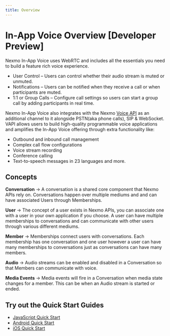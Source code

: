 ```yaml
---
title: Overview
---
```


# In-App Voice Overview [Developer Preview]

Nexmo In-App Voice uses WebRTC and includes all the essentials you need to build a feature rich voice experience. 
- User Control – Users can control whether their audio stream is muted or unmuted.
- Notifications  – Users can be notified when they receive a call or when participants are muted.
- 1:1 or Group Calls – Configure call settings so users can start a group call by adding participants in real time.

Nexmo In-App Voice also integrates with the Nexmo [Voice API](/voice/voice-api/overview) as an additional channel to it alongside PSTN(aka phone calls), SIP & WebSocket. VAPI allows users to build high-quality programmable voice applications and amplifies the In-App Voice offering through extra functionality like:
- Outbound and inbound call management
- Complex call flow configurations 
- Voice stream recording
- Conference calling 
- Text-to-speech messages in 23 languages 
and more.

## Concepts

**Conversation**
    -> A conversation is a shared core component that Nexmo APIs rely on. Conversations happen over multiple mediums and and can have associated Users through Memberships.

**User**
    -> The concept of a user exists in Nexmo APIs, you can associate one with a user in your own application if you choose. A user can have multiple memberships to conversations and can communicate with other users through various different mediums.

**Member**
    -> Memberships connect users with conversations. Each membership has one conversation and one user however a user can have many memberships to conversations just as conversations can have many members.

**Audio**
    -> Audio streams can be enabled and disabled in a Conversation so that Members can communicate with voice.

**Media Events**
    -> Media events will fire in a Conversation when media state changes for a member. This can be when an Audio stream is started or ended.

## Try out the Quick Start Guides

* [JavaScript Quick Start](/stitch/in-app-voice/guides/enable-audio/javascript)
* [Android Quick Start](/stitch/in-app-voice/guides/enable-audio/android)
* [iOS Quick Start](/stitch/in-app-voice/guides/enable-audio/ios)
